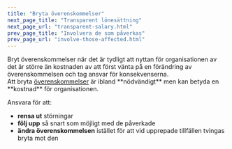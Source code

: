 ```yaml
---
title: "Bryta överenskommelser"
next_page_title: "Transparent lönesättning"
next_page_url: "transparent-salary.html"
prev_page_title: "Involvera de som påverkas"
prev_page_url: "involve-those-affected.html"
---
```



<div class="card summary"><div class="card-body">Bryt överenskommelser när det är tydligt att nyttan för organisationen av det är större än kostnaden av att först vänta på en förändring av överenskommelsen och tag ansvar för konsekvenserna.
</div></div>
Att bryta <a href="glossary.html#entry-agreement" class="glossary-tooltip" data-toggle="tooltip" title="Överenskommelse: En överenskommen inriktning, process, förhållningssätt eller policy som skapats för att vägleda värdeflödet.">överenskommelser</a> är ibland **nödvändigt** men kan betyda en **kostnad** för organisationen.

Ansvara för att:

-   **rensa ut** störningar
-   **följ upp** så snart som möjligt med de påverkade
-   **ändra överenskommelsen** istället för att vid upprepade tillfällen tvingas bryta mot den
